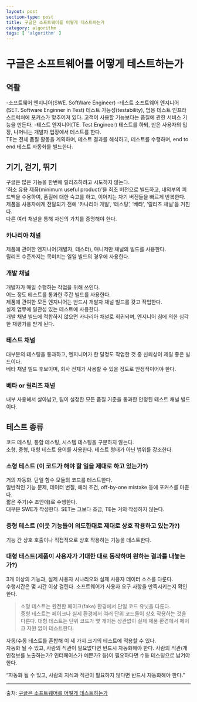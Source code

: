 ```yaml
---
layout: post
section-type: post
title: 구글은 소프트웨어를 어떻게 테스트하는가
category: algorithm
tags: [ 'algorithm' ]
---
```


# 구글은 소프트웨어를 어떻게 테스트하는가

## 역활

-소프트웨어 엔지니어(SWE. SoftWare Engineer)
-테스트 소프트웨어 엔지니어(SET. Software Enginner in Test)
 테스트 가능성(testability), 범용 테스트 인프라스트럭처에 포커스가 맞추어져 있다.
고객이 사용할 기능보다는 품질에 관한 서비스 기능을 만든다.
-테스트 엔지니어(TE. Test Engineer)
테스트를 하되, 반은 사용자의 입장, 나머니는 개발자 입장에서 테스트를 한다.  
TE는 전체 품질 활동을 계획하며, 테스트 결과를 해석하고, 테스트를 수행하며,  end to end 테스트 자동화를 빌드한다.

## 기기, 걷기, 뛰기
구글은 많은 기능을 한번에 릴리즈하려고 시도하지 않는다.  
‘최소 유용 제품(minimum useful product)’을 최초 버전으로 빌드하고, 내외부의 피드백을 수용하여, 품질에 대한 숙고를 하고, 이어지는 차기 버전들을 빠르게 반복한다.  
제품을 사용자에게 전달되기 전에 ‘카나리아 개발’, ‘테스팅’, ‘베타’, ‘릴리즈 채널’을 거친다.  
다른 여러 채널을 통해 자신의 가치를 증명해야 한다.

### 카나리아 채널
제품에 관여한 엔지니어(개발자, 테스터), 매니저만 채널의 빌드를 사용한다.  
릴리즈 수준까지는 목미치는 일일 빌드의 경우에 사용한다.

### 개발 채널
개발자가 매일 수행하는 작업을 위해 쓰인다.  
어느 정도 테스트를 통과한 주간 빌드를 사용한다.  
제품에 관여한 모든 엔지니어는 반드시 개발자 채널 빌드를 갖고 작업한다.  
실제 업무에 일관성 있는 테스트에 사용한다.  
개발 채널 빌드에 적합하지 않으면 카나리아 채널로 회귀되며, 엔지니어 침에 의한 심각한 재평가를 받게 된다.

### 테스트 채널
대부분의 테스팅을 통과하고, 엔지니어가 한 달정도 작업한 것 중 신뢰성이 제일 좋은 빌드이다.  
베타 채널 빌드 후보이며, 회사 전체가 사용할 수 있을 정도로 안정적이어야 한다.

### 베타 or 릴리즈 채널
내부 사용헤서 살아남고, 팀이 설정한 모든 품질 기준을 통과한 안정된 테스트 채널 빌드이다.

## 테스트 종류
코드 테스팅, 통합 테스팅, 시스템 테스팅을 구분하지 않는다.  
소형, 중형, 대형 테스트 용어를 사용한다. 테스트 형태가 아닌 범위를 강조한다.

### 소형 테스트 (이 코드가 해야 할 일을 제대로 하고 있는가?)
거의 자동화. 단일 함수 모듈의 코드를 테스트한다.  
일반적인 기능 문제, 데이터 변질, 에러 조건, off-by-one mistake 등에 포커스를 마춘다.  
짧은 주기(수 초안에)로 수행한다.  
대부분 SWE가 작성한다.  SET는 그보다 조금, TE는 거의 작성하지 않는다.

### 중형 테스트 (이웃 기능들이 의도한대로 제대로 상호 작용하고 있는가?)
기능 간 상호 호출이나 직접적으로 상호 작용하는 기능을 테스트한다.

### 대형 태스트(제품이 사용자가 기대한 대로 동작하며 원하는 결과를 내놓는가?)
3개 이상의 기능과, 실제 사용자 시나리오와 실제 사용자 데이터 소스를 다룬다.  
수행시간은 몇 시간 이상 걸린다. 소프트웨어가 사용자 요구 사항을 만족시키는지 확인한다.

> 소형 테스트는 완전한 페이크(fake) 환경에서 단일 코드 유닛을 다룬다.  
> 중형 테스트는 페이크나 실제 환경에서 여러 단위 코드들이 상호 작용하는 것을 다룬다.
> 대형 테스트는 단위 코드가 몇 개이든 상관없이 실제 제품 환경에서 페이크 자원 없이 테스트한다.

자동/수동 테스트를 혼합해 이 세 가지 크기의 테스트에 적용할 수 있다.  
자동화 될 수 있고, 사람의 직관이 필요없다면 반드시 자동화해야 한다. 사람의 직관(개인정보를 노출하는가? 인터페이스가 예쁜가? 등)이 필요하다면 수동 테스팅으로 남겨야 한다.

“자동화 될 수 있고, 사람의 지식과 직관이 필요하지 않다면 반드시 자동화해야 한다.”

---

출처: [구글은 소프트웨어를 어떻게 테스트하는가](http://book.daum.net/detail/book.do?bookid=KOR9788960774100)
